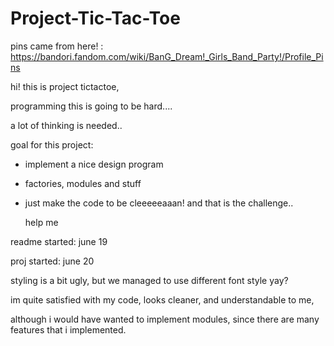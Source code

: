 # Project-Tic-Tac-Toe

pins came from here! : https://bandori.fandom.com/wiki/BanG_Dream!_Girls_Band_Party!/Profile_Pins


hi! this is project tictactoe,


programming this is going to be hard....


a lot of thinking is needed..



goal for this project:

- implement a nice design program
- factories, modules and stuff
- just make the code to be cleeeeeaaan!
    and that is the challenge..


    help me

readme started: june 19

proj started: june 20


styling is a bit ugly, but we managed to use different font style yay?

im quite satisfied with my code, looks cleaner, and understandable to me,

although i would have wanted to implement modules, since there are many features that i implemented.